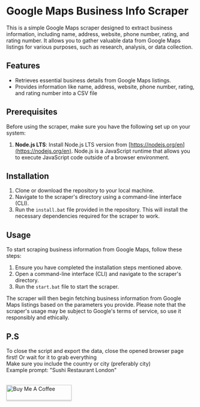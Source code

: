 # Google Maps Business Info Scraper

This is a simple Google Maps scraper designed to extract business information, including name, address, website, phone number, rating, and rating number. It allows you to gather valuable data from Google Maps listings for various purposes, such as research, analysis, or data collection.

## Features

- Retrieves essential business details from Google Maps listings.
- Provides information like name, address, website, phone number, rating, and rating number into a CSV file

## Prerequisites

Before using the scraper, make sure you have the following set up on your system:

1. **Node.js LTS**: Install Node.js LTS version from [https://nodejs.org/en](https://nodejs.org/en). Node.js is a JavaScript runtime that allows you to execute JavaScript code outside of a browser environment.

## Installation

1. Clone or download the repository to your local machine.
2. Navigate to the scraper's directory using a command-line interface (CLI).
3. Run the `install.bat` file provided in the repository. This will install the necessary dependencies required for the scraper to work.

## Usage

To start scraping business information from Google Maps, follow these steps:

1. Ensure you have completed the installation steps mentioned above.
2. Open a command-line interface (CLI) and navigate to the scraper's directory.
3. Run the `start.bat` file to start the scraper.

The scraper will then begin fetching business information from Google Maps listings based on the parameters you provide. Please note that the scraper's usage may be subject to Google's terms of service, so use it responsibly and ethically.

## P.S

To close the script and export the data, close the opened browser page first! Or wait for it to grab everything <br>
Make sure you include the country or city (preferably city) <br>
Example prompt: "Sushi Restaurant London"

<br>
<a href="https://bmc.link/hsmdev" target="_blank"><img src="https://www.buymeacoffee.com/assets/img/custom_images/orange_img.png" alt="Buy Me A Coffee" style="height: 41px !important;width: 174px !important;box-shadow: 0px 3px 2px 0px rgba(190, 190, 190, 0.5) !important;-webkit-box-shadow: 0px 3px 2px 0px rgba(190, 190, 190, 0.5) !important;" ></a>

